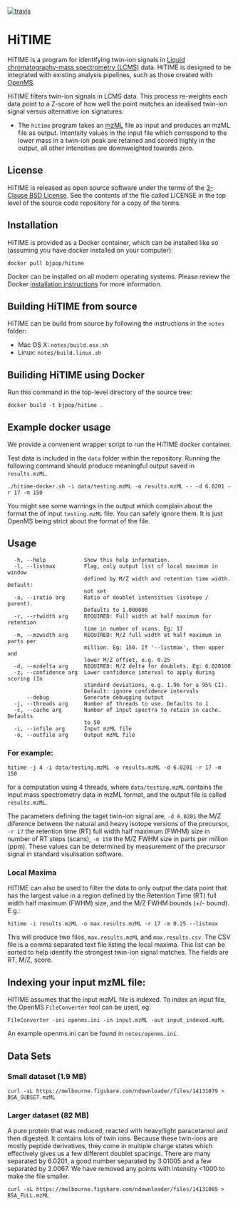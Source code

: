 [![travis](https://travis-ci.org/bjpop/HiTIME-CPP.svg?branch=master)](https://travis-ci.org/bjpop/HiTIME-CPP)

# HiTIME

HiTIME is a program for identifying twin-ion signals in
[Liquid chromatography-mass spectrometry (LCMS)](https://en.wikipedia.org/wiki/Liquid_chromatography%E2%80%93mass_spectrometry) data. 
HiTIME is designed to be integrated with existing analysis pipelines, such as those 
created with [OpenMS](https://www.openms.de/). 

HiTIME filters twin-ion signals in LCMS data. This process re-weights each data point to a Z-score of how well the point matches an idealised twin-ion signal versus alternative ion signatures.

  * The `hitime` program takes an [mzML](https://en.wikipedia.org/wiki/Mass_spectrometry_data_format#mzML) file as input and produces an mzML file as output. Intentsity values in the input file which correspond to the lower mass in a twin-ion peak are retained and scored highly in the output, all other intensities are downweighted towards zero.

## License

HiTIME is released as open source software under the terms of the [3-Clause BSD License](https://opensource.org/licenses/BSD-3-Clause).
See the contents of the file called LICENSE in the top level of the source
code repository for a copy of the terms.

## Installation

HiTIME is provided as a Docker container, which can be installed like so (assuming you have docker installed on your computer):

```
docker pull bjpop/hitime
```

Docker can be installed on all modern operating systems. Please review the Docker [installation instructions](https://docs.docker.com/engine/installation/) for more information.

## Building HiTIME from source 

HiTIME can be build from source by following the instructions in the `notes` folder:

 * Mac OS X: `notes/build.osx.sh`
 * Linux: `notes/build.linux.sh`

## Builiding HiTIME using Docker

Run this command in the top-level directory of the source tree:

```
docker build -t bjpop/hitime .
```

## Example docker usage 

We provide a convenient wrapper script to run the HiTIME docker container.

Test data is included in the `data` folder within the repository. Running the following command
should produce meaningful output saved in `results.mzML`. 

```
./hitime-docker.sh -i data/testing.mzML -o results.mzML -- -d 6.0201 -r 17 -m 150
```

You might see some warnings in the output which complain about the format the of input `testing.mzML` file. You can
safely ignore them. It is just OpenMS being strict about the format of the file. 

## Usage

```
  -h, --help            Show this help information.
  -l, --listmax         Flag, only output list of local maximum in window
                        defined by M/Z width and retention time width. Default:
                        not set
  -a, --iratio arg      Ratio of doublet intensities (isotope / parent).
                        Defaults to 1.000000
  -r, --rtwidth arg     REQUIRED: Full width at half maximum for retention
                        time in number of scans. Eg: 17
  -m, --mzwidth arg     REQUIRED: M/Z full width at half maximum in parts per
                        million. Eg: 150. If '--listmax', then upper and
                        lower M/Z offset, e.g. 0.25
  -d, --mzdelta arg     REQUIRED: M/Z delta for doublets. Eg: 6.020100
  -z, --confidence arg  Lower confidence interval to apply during scoring (In
                        standard deviations, e.g. 1.96 for a 95% CI).
                        Default: ignore confidence intervals
      --debug           Generate debugging output
  -j, --threads arg     Number of threads to use. Defaults to 1
  -c, --cache arg       Number of input spectra to retain in cache. Defaults
                        to 50
  -i, --infile arg      Input mzML file
  -o, --outfile arg     Output mzML file
```

### For example:

```
hitime -j 4 -i data/testing.mzML -o results.mzML -d 6.0201 -r 17 -m 150
```

for a computation using 4 threads, where `data/testing.mzML` contains the input mass spectrometry data in mzML format, and the output file is called `results.mzML`.

The parameters defining the taget twin-ion signal are, `-d 6.0201` the M/Z diference between the natural and heavy isotope versions of the precursor, `-r 17` the retention time (RT) full width half maximum (FWHM) size in number of RT steps (scans), `-m 150` the M/Z FWHM size in parts per million (ppm).  These values can be determined by measurement of the precursor signal in standard visulisation software.

### Local Maxima
HITIME can also be used to filter the data to only output the data point that has the largest value in a region defined by the Retention Time (RT) full width half maximum (FWHM) size, and the M/Z FWHM bounds (+/- bound).  E.g.:

```
hitime -i results.mzML -o max.results.mzML -r 17 -m 0.25 --listmax
```
This will produce two files, `max.results.mzML` and `max.results.csv`.  The CSV file is a comma separated text file listing the local maxima.  This list can be sorted to help identify the strongest twin-ion signal matches.  The fields are RT, M/Z, score.

## Indexing your input mzML file:

HITIME assumes that the input mzML file is indexed.  To index an input file, the OpenMS `FileConverter` tool can be used, eg:

```
FileConverter -ini openms.ini -in input.mzML -out input_indexed.mzML
```

An example openms.ini can be found in `notes/openms.ini`.

## Data Sets

### Small dataset (1.9 MB)
```
curl -sL https://melbourne.figshare.com/ndownloader/files/14131079 > BSA_SUBSET.mzML
```

### Larger dataset (82 MB)

A pure protein that was reduced, reacted with heavy/light paracetamol and then digested. It contains lots of twin ions. Because these twin-ions are mostly peptide derivatives, they come in multiple charge states which effectively gives us a few different doublet spacings. There are many separated by 6.0201, a good number separated by 3.01005 and a few separated by 2.0067. We have removed any points with intensity <1000 to make the file smaller.

```
curl -sL https://melbourne.figshare.com/ndownloader/files/14131085 > BSA_FULL.mzML
```
